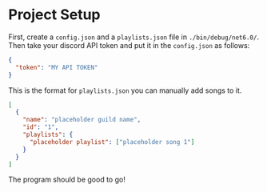 # Project Setup

First, create a `config.json` and a `playlists.json` file in `./bin/debug/net6.0/`.\
Then take your discord API token and put it in the `config.json` as follows:

```json
{
  "token": "MY API TOKEN"
}
```

This is the format for `playlists.json` you can manually add songs to it.

```json
[
  {
    "name": "placeholder guild name",
    "id": "1",
    "playlists": {
      "placeholder playlist": ["placeholder song 1"]
    }
  }
]
```

The program should be good to go!
